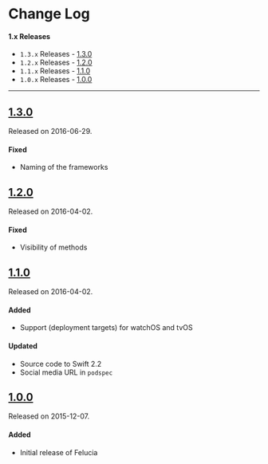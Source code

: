 # Change Log

#### 1.x Releases

- `1.3.x` Releases - [1.3.0](#130)
- `1.2.x` Releases - [1.2.0](#120)
- `1.1.x` Releases - [1.1.0](#110)
- `1.0.x` Releases - [1.0.0](#100)

---

## [1.3.0](https://github.com/mtynior/Felucia/releases/tag/1.3.0)
Released on 2016-06-29.

#### Fixed
- Naming of the frameworks

## [1.2.0](https://github.com/mtynior/Felucia/releases/tag/1.2.0)
Released on 2016-04-02.

#### Fixed
- Visibility of methods

## [1.1.0](https://github.com/mtynior/Felucia/releases/tag/1.1.0)
Released on 2016-04-02.

#### Added
- Support (deployment targets) for watchOS and tvOS

#### Updated
- Source code to Swift 2.2	
- Social media URL in `podspec`

## [1.0.0](https://github.com/mtynior/Felucia/releases/tag/1.0.0)
Released on 2015-12-07.

#### Added
- Initial release of Felucia
